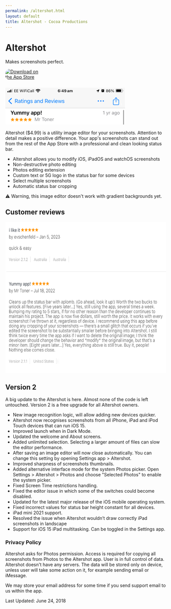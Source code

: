 ```yaml
---
permalink: /altershot.html
layout: default
title: Altershot - Cocoa Productions
---
```


<h1 class="appName">Altershot</h1>
<p class="hero">Makes screenshots perfect.</p>

<a href="https://apps.apple.com/us/app/altershot-status-bar-editor/id911930618?itsct=apps_box_badge&amp;itscg=30200" style="display: inline-block; overflow: hidden; border-radius: 13px; width: 125px; height: 41.5px;"><img src="https://tools.applemediaservices.com/api/badges/download-on-the-app-store/black/en-us?size=250x83&amp;releaseDate=1417564800" alt="Download on the App Store" style="border-radius: 13px; width: 125px; height: 41.5px;"></a>

<img src="/images/altershot.gif" alt="Status bar with time 9:41 and full battery." style="width: 375px;" class="screenshot">

Altershot ($4.99) is a utility image editor for your screenshots. Attention to detail makes a positive difference. Your app's screenshots can stand out from the rest of the App Store with a professional and clean looking status bar.

- Altershot allows you to modify iOS, iPadOS and watchOS screenshots
- Non-destructive photo editing
- Photos editing extension
- Custom text or 5G logo in the status bar for some devices
- Select multiple screenshots
- Automatic status bar cropping

⚠️ Warning, this image editor doesn't work with gradient backgrounds yet.

## Customer reviews

<img src="/images/altershot-reviews.png" width="639" height="472" class="screenshot">

## Version 2

A big update to the Altershot is here. Almost none of the code is left untouched. Version 2 is a free upgrade for all Altershot owners. 

- New image recognition logic, will allow adding new devices quicker.
- Altershot now recognises screenshots from all iPhone, iPad and iPod Touch devices that can run iOS 15.
- Improved launch when in Dark Mode.
- Updated the welcome and About screens.
- Added unlimited selection. Selecting a larger amount of files can slow the editor performance.
- After saving an image editor will now close automatically. You can change this setting by opening Settings app > Altershot.
- Improved sharpness of screenshots thumbnails.
- Added alternative interface mode for the system Photos picker. Open Settings > Altershot > Photos and choose "Selected Photos" to enable the system picker.
- Fixed Screen Time restrictions handling.
- Fixed the editor issue in which some of the switches could become disabled.
- Updated for the latest major release of the iOS mobile operating system.
- Fixed incorrect values for status bar height constant for all devices.
- iPad mini 2021 support.
- Resolved the issue when Altershot wouldn’t draw correctly iPad screenshots in landscape
- Support for iOS 15 iPad multitasking. Can be toggled in the Settings app.

<h3 id="policy">Privacy Policy</h3>
<p>
	Altershot asks for Photos permission. Access is required for 
	copying all screenshots from Photos to the Altershot app. 
	User is in full control of data. Altershot doesn't have any 
	servers. The data will be stored only on device, unless user 
	will take some action on it, for example sending email or iMessage.
</p>
<p>
	We may store your email address for some time if you send 
	support email to us within the app.
</p>
<p>
	Last Updated: June 24, 2018
</p>
